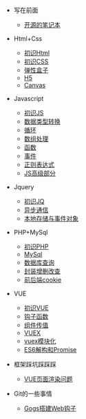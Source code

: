 - 写在前面
  - [开源的笔记本](writebefore)
- Html+Css
  - [初识Html](/html)
  - [初识CSS](/css)
  - [弹性盒子](/弹性盒子)
  - [H5](h5)
  - [Canvas](Canvas)
- Javascript
  - [初识JS](/js)
  - [数据类型转换](/string)
  - [循环](xunhuan)
  - [数组处理](shuzu)
  - [函数](hanshu)
  - [事件](shijian)
  - [正则表达式](zz)
  - [JS高级部分](JS高级)
- Jquery
  - [初识JQ](/jq)
  - [异步通信](ajax)
  - [本地存储与事件对象](本地存储)
- PHP+MySql
  - [初识PHP](/php)
  - [MySql](sql)
  - [数据库查询](sql2)
  - [封装增删改查](xixi)
  - [前后端cookie](cookie)
- VUE
  - [初识VUE](/vue)
  - [钩子函数](钩子函数)
  - [组件传值](组件)
  - [VUEX](vuex)
  - [vuex模块化](vuex模块化)
  - [ES6解构和Promise](ES6)
- 框架踩坑踩踩踩
  
  - [VUE页面渲染问题](VUE页面渲染问题)
- Git的一些事情
  - [Gogs搭建Web钩子](Gogs)


